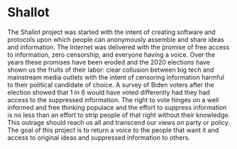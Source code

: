 # Shallot

The Shallot project was started with the intent of creating software and protocols upon which people can anonymously assemble and share ideas and information.  The Internet was delivered with the promise of free access to information, zero censorship, and everyone having a voice.  Over the years these promises have been eroded and the 2020 elections have shown us the fruits of their labor:  clear collusion between big tech and mainstream media outlets with the intent of censoring information harmful to their political candidate of choice.  A survey of Biden voters after the election showed that 1 in 6 would have voted differently had they had access to the suppressed information.  The right to vote hinges on a well informed and free thinking populace and the effort to suppress information is no less than an effort to strip people of that right without their knowledge.  This outrage should reach us all and transcend our views on party or policy.  The goal of this project is to return a voice to the people that want it and access to original ideas and suppressed information to others.
